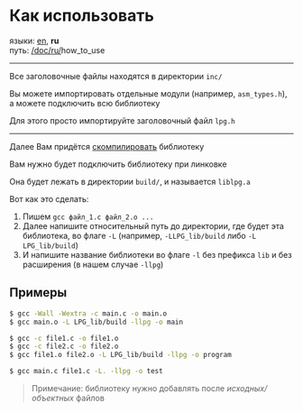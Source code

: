# Как использовать

языки: [en](/doc/how_to_use.md), **ru**\
путь: [/](/README.md)[doc/](/doc/index.md)[ru/](/doc/ru/index.md)how_to_use

---

Все заголовочные файлы находятся в директории `inc/`

Вы можете импортировать отдельные модули (например, `asm_types.h`),
а можете подключить всю библиотеку

Для этого просто импортируйте заголовочный файл `lpg.h`

---

Далее Вам придётся [скомпилировать](/doc/ru/compilation.md) библиотеку

Вам нужно будет подключить библиотеку при линковке

Она будет лежать в директории `build/`, и называется `liblpg.a`

Вот как это сделать:

1. Пишем `gcc файл_1.c файл_2.o ...`
2. Далее напишите относительный путь до директории, где будет эта библиотека,
во флаге `-L` (например, `-LLPG_lib/build` либо `-L LPG_lib/build`)
3. И напишите название библиотеки во флаге `-l` без префикса `lib` и без расширения (в нашем случае `-llpg`)

## Примеры

```bash
$ gcc -Wall -Wextra -c main.c -o main.o
$ gcc main.o -L LPG_lib/build -llpg -o main 
```

```bash
$ gcc -c file1.c -o file1.o
$ gcc -c file2.c -o file2.o
$ gcc file1.o file2.o -L LPG_lib/build -llpg -o program
```

```bash
$ gcc main.c file1.c -L. -llpg -o test
```

> Примечание: библиотеку нужно добавлять после _исходных/объектных_ файлов